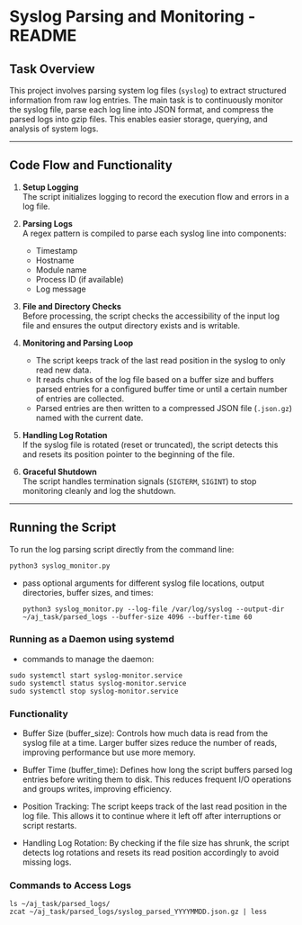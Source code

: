 # Syslog Parsing and Monitoring - README

## Task Overview

This project involves parsing system log files (`syslog`) to extract structured information from raw log entries. The main task is to continuously monitor the syslog file, parse each log line into JSON format, and compress the parsed logs into gzip files. This enables easier storage, querying, and analysis of system logs.

---

## Code Flow and Functionality

1. **Setup Logging**  
   The script initializes logging to record the execution flow and errors in a log file.

2. **Parsing Logs**  
   A regex pattern is compiled to parse each syslog line into components:  
   - Timestamp  
   - Hostname  
   - Module name  
   - Process ID (if available)  
   - Log message  

3. **File and Directory Checks**  
   Before processing, the script checks the accessibility of the input log file and ensures the output directory exists and is writable.

4. **Monitoring and Parsing Loop**  
   - The script keeps track of the last read position in the syslog to only read new data.  
   - It reads chunks of the log file based on a buffer size and buffers parsed entries for a configured buffer time or until a certain number of entries are collected.  
   - Parsed entries are then written to a compressed JSON file (`.json.gz`) named with the current date.

5. **Handling Log Rotation**  
   If the syslog file is rotated (reset or truncated), the script detects this and resets its position pointer to the beginning of the file.

6. **Graceful Shutdown**  
   The script handles termination signals (`SIGTERM`, `SIGINT`) to stop monitoring cleanly and log the shutdown.

---

## Running the Script

To run the log parsing script directly from the command line:

```bash
python3 syslog_monitor.py
```
- pass optional arguments for different syslog file locations, output directories, buffer sizes, and times:
  ```
  python3 syslog_monitor.py --log-file /var/log/syslog --output-dir ~/aj_task/parsed_logs --buffer-size 4096 --buffer-time 60
  ```

### Running as a Daemon using systemd
- commands to manage the daemon:
```
sudo systemctl start syslog-monitor.service
sudo systemctl status syslog-monitor.service
sudo systemctl stop syslog-monitor.service
```

### Functionality
- Buffer Size (buffer_size): Controls how much data is read from the syslog file at a time. Larger buffer sizes reduce the number of reads, improving performance but use more memory.

- Buffer Time (buffer_time): Defines how long the script buffers parsed log entries before writing them to disk. This reduces frequent I/O operations and groups writes, improving efficiency.

- Position Tracking: The script keeps track of the last read position in the log file. This allows it to continue where it left off after interruptions or script restarts.

- Handling Log Rotation: By checking if the file size has shrunk, the script detects log rotations and resets its read position accordingly to avoid missing logs.

### Commands to Access Logs
```
ls ~/aj_task/parsed_logs/
zcat ~/aj_task/parsed_logs/syslog_parsed_YYYYMMDD.json.gz | less
```
